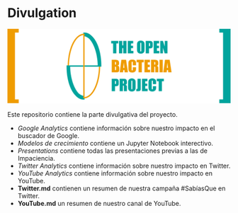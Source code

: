 # Divulgation

![](https://raw.githubusercontent.com/TheOpenBacteriaProject/Branding/master/Documentation-Media/Document-Header.png)

Este repositorio contiene la parte divulgativa del proyecto.

* *Google Analytics* contiene información sobre nuestro impacto en el buscador de Google.
* *Modelos de crecimiento* contiene un Jupyter Notebook interectivo.
* *Presentations* contiene todas las presentaciones previas a las de Impaciencia.
* *Twitter Analytics* contiene información sobre nuestro impacto en Twitter.
* *YouTube Analytics* contiene información sobre nuestro impacto en YouTube.
* **Twitter.md** contienen un resumen de nuestra campaña #SabíasQue en Twitter.
* **YouTube.md** un resumen de nuestro canal de YouTube.
